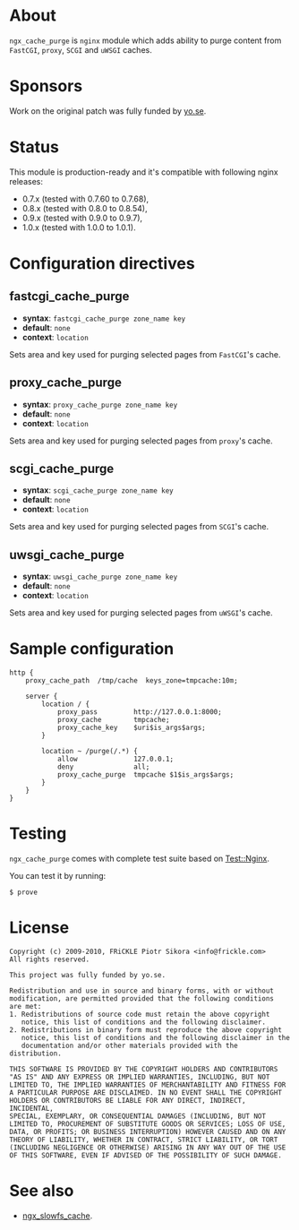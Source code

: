 About
=====
`ngx_cache_purge` is `nginx` module which adds ability to purge content from
`FastCGI`, `proxy`, `SCGI` and `uWSGI` caches.


Sponsors
========
Work on the original patch was fully funded by [yo.se](http://yo.se).


Status
======
This module is production-ready and it's compatible with following nginx
releases:

- 0.7.x (tested with 0.7.60 to 0.7.68),
- 0.8.x (tested with 0.8.0 to 0.8.54),
- 0.9.x (tested with 0.9.0 to 0.9.7),
- 1.0.x (tested with 1.0.0 to 1.0.1).


Configuration directives
========================
fastcgi_cache_purge
-------------------
* **syntax**: `fastcgi_cache_purge zone_name key`
* **default**: `none`
* **context**: `location`

Sets area and key used for purging selected pages from `FastCGI`'s cache.


proxy_cache_purge
-----------------
* **syntax**: `proxy_cache_purge zone_name key`
* **default**: `none`
* **context**: `location`

Sets area and key used for purging selected pages from `proxy`'s cache.


scgi_cache_purge
----------------
* **syntax**: `scgi_cache_purge zone_name key`
* **default**: `none`
* **context**: `location`

Sets area and key used for purging selected pages from `SCGI`'s cache.


uwsgi_cache_purge
-----------------
* **syntax**: `uwsgi_cache_purge zone_name key`
* **default**: `none`
* **context**: `location`

Sets area and key used for purging selected pages from `uWSGI`'s cache.


Sample configuration
====================
    http {
        proxy_cache_path  /tmp/cache  keys_zone=tmpcache:10m;

        server {
            location / {
                proxy_pass         http://127.0.0.1:8000;
                proxy_cache        tmpcache;
                proxy_cache_key    $uri$is_args$args;
            }

            location ~ /purge(/.*) {
                allow              127.0.0.1;
                deny               all;
                proxy_cache_purge  tmpcache $1$is_args$args;
            }
        }
    }


Testing
=======
`ngx_cache_purge` comes with complete test suite based on [Test::Nginx](http://github.com/agentzh/test-nginx).

You can test it by running:

`$ prove`


License
=======
    Copyright (c) 2009-2010, FRiCKLE Piotr Sikora <info@frickle.com>
    All rights reserved.

    This project was fully funded by yo.se.

    Redistribution and use in source and binary forms, with or without
    modification, are permitted provided that the following conditions
    are met:
    1. Redistributions of source code must retain the above copyright
       notice, this list of conditions and the following disclaimer.
    2. Redistributions in binary form must reproduce the above copyright
       notice, this list of conditions and the following disclaimer in the
       documentation and/or other materials provided with the distribution.

    THIS SOFTWARE IS PROVIDED BY THE COPYRIGHT HOLDERS AND CONTRIBUTORS
    "AS IS" AND ANY EXPRESS OR IMPLIED WARRANTIES, INCLUDING, BUT NOT
    LIMITED TO, THE IMPLIED WARRANTIES OF MERCHANTABILITY AND FITNESS FOR
    A PARTICULAR PURPOSE ARE DISCLAIMED. IN NO EVENT SHALL THE COPYRIGHT
    HOLDERS OR CONTRIBUTORS BE LIABLE FOR ANY DIRECT, INDIRECT, INCIDENTAL,
    SPECIAL, EXEMPLARY, OR CONSEQUENTIAL DAMAGES (INCLUDING, BUT NOT
    LIMITED TO, PROCUREMENT OF SUBSTITUTE GOODS OR SERVICES; LOSS OF USE,
    DATA, OR PROFITS; OR BUSINESS INTERRUPTION) HOWEVER CAUSED AND ON ANY
    THEORY OF LIABILITY, WHETHER IN CONTRACT, STRICT LIABILITY, OR TORT
    (INCLUDING NEGLIGENCE OR OTHERWISE) ARISING IN ANY WAY OUT OF THE USE
    OF THIS SOFTWARE, EVEN IF ADVISED OF THE POSSIBILITY OF SUCH DAMAGE.


See also
========
- [ngx_slowfs_cache](http://github.com/FRiCKLE/ngx_slowfs_cache).
